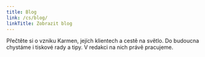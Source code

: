 ```yaml
---
title: Blog
link: /cs/blog/
linkTitle: Zobrazit blog
---
```


Přečtěte si o vzniku Karmen, jejích klientech a cestě na světlo. Do budoucna chystáme i tiskové rady a tipy. V redakci na nich právě pracujeme.